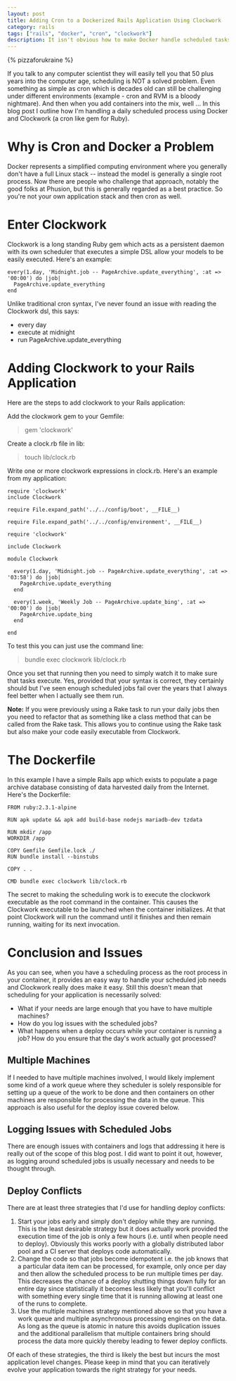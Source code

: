 ```yaml
---
layout: post
title: Adding Cron to a Dockerized Rails Application Using Clockwork
category: rails
tags: ["rails", "docker", "cron", "clockwork"]
description: It isn't obvious how to make Docker handle scheduled tasks for a Rails application.  In this blog post I walk through the process of scheduling tasks in a containerized application and then explore the issues associated with performance and deploy.
---
```

{% pizzaforukraine  %}

If you talk to any computer scientist they will easily tell you that 50 plus years into the computer age, scheduling is NOT a solved problem.  Even something as simple as cron which is decades old can still be challenging under different environments (example - cron and RVM is a bloody nightmare).  And then when you add containers into the mix, well ...  In this blog post I outline how I'm handling a daily scheduled process using Docker and Clockwork (a cron like gem for Ruby).

# Why is Cron and Docker a Problem

Docker represents a simplified computing environment where you generally don't have a full Linux stack -- instead the model is generally a single root process.  Now there are people who challenge that approach, notably the good folks at Phusion, but this is generally regarded as a best practice.  So you're not your own application stack and then cron as well.

# Enter Clockwork

Clockwork is a long standing Ruby gem which acts as a persistent daemon with its own scheduler that executes a simple DSL allow your models to be easily executed.  Here's an example:

    every(1.day, 'Midnight.job -- PageArchive.update_everything', :at => '00:00') do |job|
      PageArchive.update_everything
    end
    
Unlike traditional cron syntax, I've never found an issue with reading the Clockwork dsl, this says:

* every day
* execute at midnight
* run PageArchive.update_everything

# Adding Clockwork to your Rails Application

Here are the steps to add clockwork to your Rails application:

Add the clockwork gem to your Gemfile: 

> gem 'clockwork'

Create a clock.rb file in lib:

> touch lib/clock.rb

Write one or more clockwork expressions in clock.rb.  Here's an example from my application:

    require 'clockwork'
    include Clockwork

    require File.expand_path('../../config/boot', __FILE__)

    require File.expand_path('../../config/environment', __FILE__)

    require 'clockwork'

    include Clockwork

    module Clockwork

      every(1.day, 'Midnight.job -- PageArchive.update_everything', :at => '03:58') do |job|
        PageArchive.update_everything
      end

      every(1.week, 'Weekly Job -- PageArchive.update_bing', :at => '00:00') do |job|
        PageArchive.update_bing
      end

    end
    
To test this you can just use the command line:

> bundle exec clockwork lib/clock.rb

Once you set that running then you need to simply watch it to make sure that tasks execute.  Yes, provided that your syntax is correct, they certainly should but I've seen enough scheduled jobs fail over the years that I always feel better when I actually see them run.

**Note:** If you were previously using a Rake task to run your daily jobs then you need to refactor that as something like a class method that can be called from the Rake task.  This allows you to continue using the Rake task but also make your code easily executable from Clockwork.

# The Dockerfile

In this example I have a simple Rails app which exists to populate a page archive database consisting of data harvested daily from the Internet.  Here's the Dockerfile:

    FROM ruby:2.3.1-alpine

    RUN apk update && apk add build-base nodejs mariadb-dev tzdata

    RUN mkdir /app
    WORKDIR /app

    COPY Gemfile Gemfile.lock ./
    RUN bundle install --binstubs

    COPY . .

    CMD bundle exec clockwork lib/clock.rb
    
The secret to making the scheduling work is to execute the clockwork executable as the root command in the container. This causes the Clockwork executable to be launched when the container initializes.  At that point Clockwork will run the command until it finishes and then remain running, waiting for its next invocation.

# Conclusion and Issues

As you can see, when you have a scheduling process as the root process in your container, it provides an easy way to handle your scheduled job needs and Clockwork really does make it easy.  Still this doesn't mean that scheduling for your application is necessarily solved:

* What if your needs are large enough that you have to have multiple machines?
* How do you log issues with the scheduled jobs?
* What happens when a deploy occurs while your container is running a job?  How do you ensure that the day's work actually got processed?

## Multiple Machines

If I needed to have multiple machines involved, I would likely implement some kind of a work queue where they scheduler is solely responsible for setting up a queue of the work to be done and then containers on other machines are responsible for processing the data in the queue.  This approach is also useful for the deploy issue covered below.

## Logging Issues with Scheduled Jobs

There are enough issues with containers and logs that addressing it here is really out of the scope of this blog post.  I did want to point it out, however, as logging around scheduled jobs is usually necessary and needs to be thought through.

## Deploy Conflicts

There are at least three strategies that I'd use for handling deploy conflicts:

1. Start your jobs early and simply don't deploy while they are running.  This is the least desirable strategy but it does actually work provided the execution time of the job is only a few hours (i.e. until when people need to deploy).  Obviously this works poorly with a globally distributed labor pool and a CI server that deploys code automatically.
2. Change the code so that jobs become idempotent i.e. the job knows that a particular data item can be processed, for example, only once per day and then allow the scheduled process to be run multiple times per day.  This decreases the chance of a deploy shutting things down fully for an entire day since statistically it becomes less likely that you'll conflict with something every single time that it is running allowing at least one of the runs to complete.
3. Use the multiple machines strategy mentioned above so that you have a work queue and multiple asynchronous processing engines on the data.  As long as the queue is atomic in nature this avoids duplication issues and the additional parallelism that multiple containers bring should process the data more quickly thereby leading to fewer deploy conflicts.

Of each of these strategies, the third is likely the best but incurs the most application level changes.  Please keep in mind that you can iteratively evolve your application towards the right strategy for your needs.

